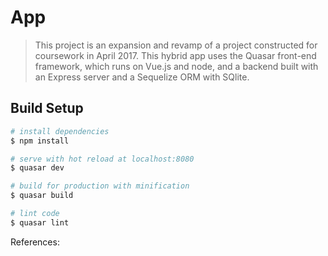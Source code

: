 # App

> This project is an expansion and revamp of a project constructed for coursework in April 2017. This hybrid app uses the Quasar front-end framework, which runs on Vue.js and node, and a backend built with an Express server and a Sequelize ORM with SQlite.

## Build Setup

``` bash
# install dependencies
$ npm install

# serve with hot reload at localhost:8080
$ quasar dev

# build for production with minification
$ quasar build

# lint code
$ quasar lint
```

References: